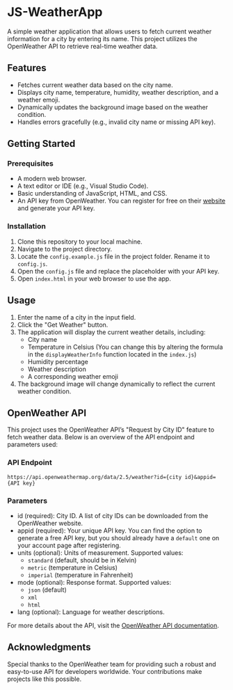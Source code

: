 # JS-WeatherApp

A simple weather application that allows users to fetch current weather information for a city by entering its name. This project utilizes the OpenWeather API to retrieve real-time weather data.

## Features

- Fetches current weather data based on the city name.
- Displays city name, temperature, humidity, weather description, and a weather emoji.
- Dynamically updates the background image based on the weather condition.
- Handles errors gracefully (e.g., invalid city name or missing API key).

## Getting Started

### Prerequisites

- A modern web browser.
- A text editor or IDE (e.g., Visual Studio Code).
- Basic understanding of JavaScript, HTML, and CSS.
- An API key from OpenWeather. You can register for free on their [website](https://openweathermap.org/) and generate your API key.

### Installation

1. Clone this repository to your local machine.
2. Navigate to the project directory.
3. Locate the `config.example.js` file in the project folder. Rename it to `config.js`.
4. Open the `config.js` file and replace the placeholder with your API key.
5. Open `index.html` in your web browser to use the app.

## Usage

1. Enter the name of a city in the input field.
2. Click the "Get Weather" button.
3. The application will display the current weather details, including:
   - City name
   - Temperature in Celsius (You can change this by altering the formula in the `displayWeatherInfo` function located in the `index.js`)
   - Humidity percentage
   - Weather description
   - A corresponding weather emoji
4. The background image will change dynamically to reflect the current weather condition.

## OpenWeather API

This project uses the OpenWeather API’s "Request by City ID" feature to fetch weather data. Below is an overview of the API endpoint and parameters used:

### API Endpoint

```
https://api.openweathermap.org/data/2.5/weather?id={city id}&appid={API key}
```

### Parameters

- id (required): City ID. A list of city IDs can be downloaded from the OpenWeather website.
- appid (required): Your unique API key. You can find the option to generate a free API key, but you should already have a `default` one on your account page after registering.
- units (optional): Units of measurement. Supported values:
  - `standard` (default, should be in Kelvin)
  - `metric` (temperature in Celsius)
  - `imperial` (temperature in Fahrenheit)
- mode (optional): Response format. Supported values:
  - `json` (default)
  - `xml`
  - `html`
- lang (optional): Language for weather descriptions.

For more details about the API, visit the [OpenWeather API documentation](https://openweathermap.org/api).

## Acknowledgments

Special thanks to the OpenWeather team for providing such a robust and easy-to-use API for developers worldwide. Your contributions make projects like this possible.
